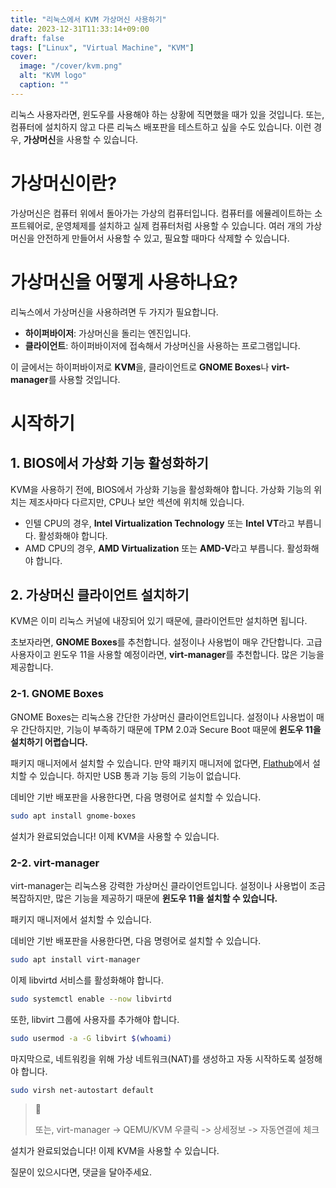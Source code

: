 ```yaml
---
title: "리눅스에서 KVM 가상머신 사용하기"
date: 2023-12-31T11:33:14+09:00
draft: false
tags: ["Linux", "Virtual Machine", "KVM"]
cover:
  image: "/cover/kvm.png"
  alt: "KVM logo"
  caption: ""
---
```


리눅스 사용자라면, 윈도우를 사용해야 하는 상황에 직면했을 때가 있을 것입니다.
또는, 컴퓨터에 설치하지 않고 다른 리눅스 배포판을 테스트하고 싶을 수도 있습니다.
이런 경우, **가상머신**을 사용할 수 있습니다.

# 가상머신이란?

가상머신은 컴퓨터 위에서 돌아가는 가상의 컴퓨터입니다.
컴퓨터를 에뮬레이트하는 소프트웨어로, 운영체제를 설치하고 실제 컴퓨터처럼 사용할 수 있습니다.
여러 개의 가상머신을 안전하게 만들어서 사용할 수 있고, 필요할 때마다 삭제할 수 있습니다.

# 가상머신을 어떻게 사용하나요?

리눅스에서 가상머신을 사용하려면 두 가지가 필요합니다.

- **하이퍼바이저**: 가상머신을 돌리는 엔진입니다.
- **클라이언트**: 하이퍼바이저에 접속해서 가상머신을 사용하는 프로그램입니다.

이 글에서는 하이퍼바이저로 **KVM**을, 클라이언트로 **GNOME Boxes**나 **virt-manager**를 사용할 것입니다.

# 시작하기

## 1. BIOS에서 가상화 기능 활성화하기

KVM을 사용하기 전에, BIOS에서 가상화 기능을 활성화해야 합니다.
가상화 기능의 위치는 제조사마다 다르지만, CPU나 보안 섹션에 위치해 있습니다.

- 인텔 CPU의 경우, **Intel Virtualization Technology** 또는 **Intel VT**라고 부릅니다. 활성화해야 합니다.
- AMD CPU의 경우, **AMD Virtualization** 또는 **AMD-V**라고 부릅니다. 활성화해야 합니다.

## 2. 가상머신 클라이언트 설치하기

KVM은 이미 리눅스 커널에 내장되어 있기 때문에, 클라이언트만 설치하면 됩니다.

초보자라면, **GNOME Boxes**를 추천합니다. 설정이나 사용법이 매우 간단합니다.
고급 사용자이고 윈도우 11을 사용할 예정이라면, **virt-manager**를 추천합니다. 많은 기능을 제공합니다.

### 2-1. GNOME Boxes

GNOME Boxes는 리눅스용 간단한 가상머신 클라이언트입니다.
설정이나 사용법이 매우 간단하지만, 기능이 부족하기 때문에 TPM 2.0과 Secure Boot 때문에 **윈도우 11을 설치하기 어렵습니다.**

패키지 매니저에서 설치할 수 있습니다. 만약 패키지 매니저에 없다면, [Flathub](https://flathub.org/apps/details/org.gnome.Boxes)에서 설치할 수 있습니다. 하지만 USB 통과 기능 등의 기능이 없습니다.

데비안 기반 배포판을 사용한다면, 다음 명령어로 설치할 수 있습니다.

```bash
sudo apt install gnome-boxes
```

설치가 완료되었습니다! 이제 KVM을 사용할 수 있습니다.

### 2-2. virt-manager

virt-manager는 리눅스용 강력한 가상머신 클라이언트입니다.
설정이나 사용법이 조금 복잡하지만, 많은 기능을 제공하기 때문에 **윈도우 11을 설치할 수 있습니다.**

패키지 매니저에서 설치할 수 있습니다.

데비안 기반 배포판을 사용한다면, 다음 명령어로 설치할 수 있습니다.

```bash
sudo apt install virt-manager
```

이제 libvirtd 서비스를 활성화해야 합니다.

```bash
sudo systemctl enable --now libvirtd
```

또한, libvirt 그룹에 사용자를 추가해야 합니다.

```bash
sudo usermod -a -G libvirt $(whoami)
```

마지막으로, 네트워킹을 위해 가상 네트워크(NAT)를 생성하고 자동 시작하도록 설정해야 합니다.

```bash
sudo virsh net-autostart default
```

> 📘
>
> 또는, virt-manager -> QEMU/KVM 우클릭 -> 상세정보 -> 자동연결에 체크

설치가 완료되었습니다! 이제 KVM을 사용할 수 있습니다.

질문이 있으시다면, 댓글을 달아주세요.
